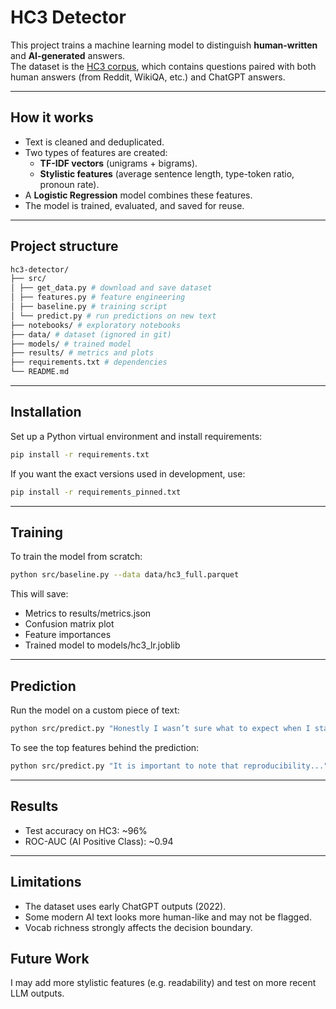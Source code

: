 # HC3 Detector

This project trains a machine learning model to distinguish **human-written** and **AI-generated** answers.  
The dataset is the [HC3 corpus](https://huggingface.co/datasets/Hello-SimpleAI/HC3), which contains questions paired with both human answers (from Reddit, WikiQA, etc.) and ChatGPT answers.

---

## How it works

- Text is cleaned and deduplicated.
- Two types of features are created:
  - **TF-IDF vectors** (unigrams + bigrams).
  - **Stylistic features** (average sentence length, type-token ratio, pronoun rate).
- A **Logistic Regression** model combines these features.
- The model is trained, evaluated, and saved for reuse.

---

## Project structure

``` bash
hc3-detector/
├── src/
│ ├── get_data.py # download and save dataset
│ ├── features.py # feature engineering
│ ├── baseline.py # training script
│ └── predict.py # run predictions on new text
├── notebooks/ # exploratory notebooks
├── data/ # dataset (ignored in git)
├── models/ # trained model
├── results/ # metrics and plots
├── requirements.txt # dependencies
└── README.md
```

---

## Installation

Set up a Python virtual environment and install requirements:

```bash
pip install -r requirements.txt
```

If you want the exact versions used in development, use:

```bash
pip install -r requirements_pinned.txt
```

---

## Training

To train the model from scratch:

```bash
python src/baseline.py --data data/hc3_full.parquet
```

This will save:
- Metrics to results/metrics.json
- Confusion matrix plot
- Feature importances
- Trained model to models/hc3_lr.joblib

---

## Prediction

Run the model on a custom piece of text:

```bash
python src/predict.py "Honestly I wasn’t sure what to expect when I started..."
```

To see the top features behind the prediction:

```bash
python src/predict.py "It is important to note that reproducibility..." --explain
```

---

## Results

- Test accuracy on HC3: ~96%
- ROC-AUC (AI Positive Class): ~0.94

---

## Limitations

- The dataset uses early ChatGPT outputs (2022).
- Some modern AI text looks more human-like and may not be flagged.
- Vocab richness strongly affects the decision boundary.

## Future Work

I may add more stylistic features (e.g. readability) and test on more recent LLM outputs.

